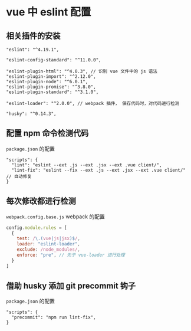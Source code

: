 # vue 中 eslint 配置

## 相关插件的安装

```
"eslint": "^4.19.1",

"eslint-config-standard": "^11.0.0",

"eslint-plugin-html": "^4.0.3", // 识别 vue 文件中的 js 语法
"eslint-plugin-import": "^2.12.0",
"eslint-plugin-node": "^6.0.1",
"eslint-plugin-promise": "^3.8.0",
"eslint-plugin-standard": "^3.1.0",

"eslint-loader": "^2.0.0", // webpack 插件， 保存代码时，对代码进行检测

"husky": "^0.14.3",
```

## 配置 npm 命令检测代码

`package.json` 的配置

```
"scripts": {
  "lint": "eslint --ext .js --ext .jsx --ext .vue client/",
  "lint-fix": "eslint --fix --ext .js --ext .jsx --ext .vue client/" // 自动修复
}
```

## 每次修改都进行检测

`webpack.config.base.js` webpack 的配置  
```js
config.module.rules = [
  {
    test: /\.(vue|js|jsx)$/,
    loader: "eslint-loader",
    exclude: /node_modules/,
    enforce: "pre", // 先于 vue-loader 进行处理
  }
]
```

## 借助 husky 添加 git precommit 钩子

`package.json` 的配置  
```
"scripts": {
  "precommit": "npm run lint-fix",
}
```


